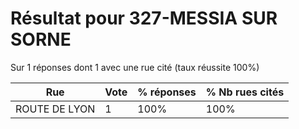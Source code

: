 # Résultat pour 327-MESSIA SUR SORNE

Sur 1 réponses dont 1 avec une rue cité (taux réussite 100%)

| Rue | Vote | % réponses | % Nb rues cités|
|-----|------|------------|----------------|
| ROUTE DE LYON | 1 | 100% | 100%|
